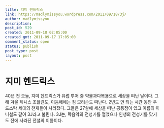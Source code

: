 ```yaml
---
title: 지미 헨드릭스
link: https://madlymissyou.wordpress.com/2011/09/18/3j/
author: madlymissyou
description: 
post_id: 529
created: 2011-09-18 02:05:00
created_gmt: 2011-09-17 17:05:00
comment_status: open
status: publish
post_type: post
layout: post
---
```


# 지미 헨드릭스

40년 전 오늘, 지미 헨드릭스가 유럽 투어 중 약물과다복용으로 세상을 떠난 날이다. 그해 겨울 제니스 조플린도, 이듬해에는 짐 모리슨도 떠난다. 2년도 안 되는 시간 동안 우드스탁 세대의 천재들이 사라졌다. 그들은 27살에 세상을 떠난 공통점이 있고 이름의 이니셜도 같아 3J라고 불린다. 3J는, 락음악의 전성기를 열었으나 인생의 전성기를 맞기도 전에 사라진 전설의 이름이다.